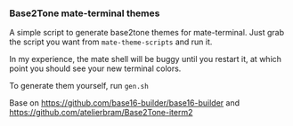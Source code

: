 ### Base2Tone mate-terminal themes

A simple script to generate base2tone themes for mate-terminal. Just grab the
script you want from `mate-theme-scripts` and run it.

In my experience, the mate shell will be buggy until you restart it, at which
point you should see your new terminal colors.

To generate them yourself, run `gen.sh`

Base on https://github.com/base16-builder/base16-builder and
https://github.com/atelierbram/Base2Tone-iterm2

